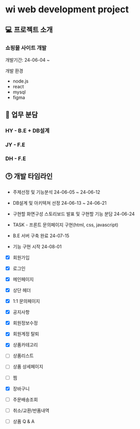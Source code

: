 # wi web development project 
## 💻 프로젝트 소개
### 쇼핑몰 사이트 개발 
개발기간: 24-06-04 ~
 
개발 환경
* node.js
 * react
 * mysql
 * figma
  


## 📌 업무 분담
### HY - B.E + DB설계 
### JY - F.E
### DH - F.E



## 🕑 개발 타임라인
* 주제선정 및 기능분석  24-06-05 ~ 24-06-12 <br/>


* DB설계 및 아키텍쳐 선정  24-06-13 ~ 24-06-21 <br/>


* 구현할 화면구성 스토리보드 발표 및 구현할 기능 분담  24-06-24 <br/>


* TASK - 프론트 문의페이지 구현(html, css, javascript) <br/>

 
* B.E 서버 구축 완료  24-07-15 <br/>


* 기능 구현 시작  24-08-01 <BR/>

- [x] 회원가입
- [x] 로그인
- [x] 메인페이지
- [x] 상단 헤더
- [x] 1:1 문의페이지
- [x] 공지사항
- [x] 회원정보수정
- [x] 회원계정 탈퇴
- [x] 상품카테고리
- [ ] 상품리스트
- [ ] 상품 상세페이지
- [ ] 찜
- [x] 장바구니
- [ ] 주문배송조회
- [ ] 취소/교환/반품내역
- [ ] 상품 Q & A


















